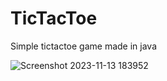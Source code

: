 # TicTacToe
Simple tictactoe game made in java

![Screenshot 2023-11-13 183952](https://github.com/Ananya2001-an/TicTacToe/assets/55504616/7cd95e0a-ab4f-448b-815b-77c844ea9938)
